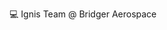 <!--[![Header](https://github.com/pat-in-a-hat/pat-in-a-hat/blob/main/git_cover_photo.JPG?raw=true "Header")](https://github.com/pat-in-a-hat)-->
<!--# :volcano:  :milky_way:-->
💻 Ignis Team @ Bridger Aerospace <br />

<!--
:mount_fuji: Scummy Summer Slamma, Rut 50k <br />
🐟 Fishbyte <br />
:snowflake: Glacier Shortfilm
-->

<!--
**pat-in-a-hat/pat-in-a-hat** is a ✨ _special_ ✨ repository because its `README.md` (this file) appears on your GitHub profile.

## Projects In Progress
🎥 Movordle <br />
🐟 Fishbyte <br />
🔴 Redband <br />
🏈 Pickem <br/>

